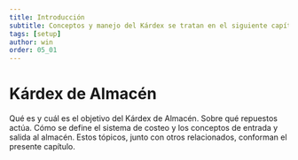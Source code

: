 ```yaml
---
title: Introducción
subtitle: Conceptos y manejo del Kárdex se tratan en el siguiente capítulo.
tags: [setup]
author: win
order: 05_01
---
```

# Kárdex de Almacén

Qué es y cuál es el objetivo del Kárdex de Almacén.  Sobre qué repuestos actúa.  Cómo se define el sistema de costeo y los conceptos de entrada y salida al almacén. Estos tópicos, junto con otros relacionados,  conforman el presente capítulo.
